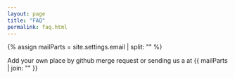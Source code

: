 ```yaml
---
layout: page
title: "FAQ"
permalink: faq.html
---
```

{% assign mailParts = site.settings.email | split: "" %}
<div class="faq">
    <p>Add your own place by github merge request or sending us a at <span>{{ mailParts | join: "</span><span>" }}</span></p>
</div>